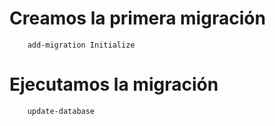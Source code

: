 # Creamos la primera migración

```
    add-migration Initialize
```

# Ejecutamos la migración

```
    update-database
```